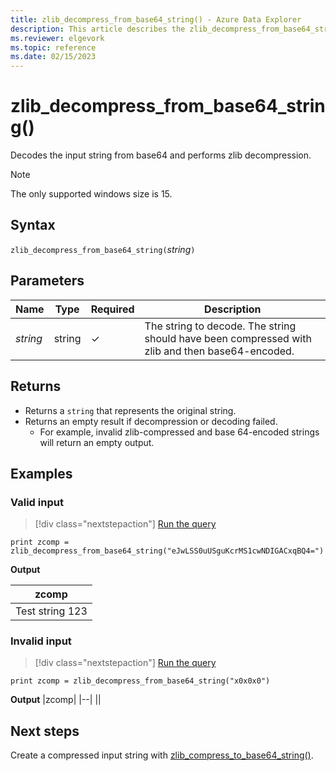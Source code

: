 ```yaml
---
title: zlib_decompress_from_base64_string() - Azure Data Explorer 
description: This article describes the zlib_decompress_from_base64_string() command in Azure Data Explorer.
ms.reviewer: elgevork
ms.topic: reference
ms.date: 02/15/2023
---
```

# zlib_decompress_from_base64_string()

Decodes the input string from base64 and performs zlib decompression.

> [!NOTE]
> The only supported windows size is 15.

## Syntax

`zlib_decompress_from_base64_string(`*string*`)`

## Parameters

| Name | Type | Required | Description |
|--|--|--|--|
| *string* | string | &check; | The string to decode. The string should have been compressed with zlib and then base64-encoded.|

## Returns

* Returns a `string` that represents the original string. 
* Returns an empty result if decompression or decoding failed. 
    * For example, invalid zlib-compressed and base 64-encoded strings will return an empty output.

## Examples

### Valid input

> [!div class="nextstepaction"]
> <a href="https://dataexplorer.azure.com/clusters/help/databases/Samples?query=H4sIAAAAAAAAAysoyswrUahKzs8tULBVqMrJTIpPSQXxilKLi+PTivJz45MSi1PNTOKLS4BK0zWUUr3KfYKDDUpDg9NLvZOLfIMNk8v9XDzdHZ0rCp0CTWyVNAGxo0NZVAAAAA==" target="_blank">Run the query</a>

```kusto
print zcomp = zlib_decompress_from_base64_string("eJwLSS0uUSguKcrMS1cwNDIGACxqBQ4=")
```

**Output**

|zcomp|
|--|
|Test string 123|

### Invalid input

> [!div class="nextstepaction"]
> <a href="https://dataexplorer.azure.com/clusters/help/databases/Samples?query=H4sIAAAAAAAAAysoyswrUahKzs8tULBVqMrJTIpPSQXxilKLi+PTivJz45MSi1PNTOKLS4BK0zWUKgxAUEkTAB50Ccs6AAAA" target="_blank">Run the query</a>

```kusto
print zcomp = zlib_decompress_from_base64_string("x0x0x0")
```

**Output**
|zcomp|
|--|
||

## Next steps

Create a compressed input string with [zlib_compress_to_base64_string()](zlib-base64-compress.md).
